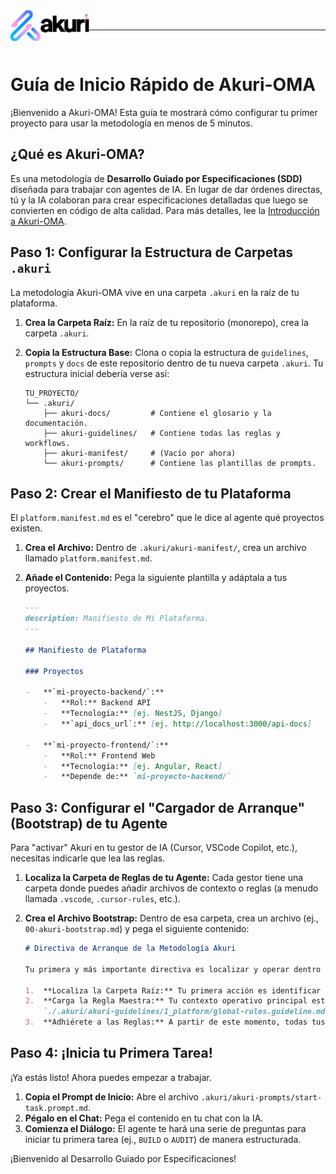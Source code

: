 
<img src="../../assets/logo-akuri-black.png" alt="Logo Akuri" align="left" width="25%" />
<br />
<hr />
<br />

# Guía de Inicio Rápido de Akuri-OMA

¡Bienvenido a Akuri-OMA! Esta guía te mostrará cómo configurar tu primer proyecto para usar la metodología en menos de 5 minutos.

## ¿Qué es Akuri-OMA?

Es una metodología de **Desarrollo Guiado por Especificaciones (SDD)** diseñada para trabajar con agentes de IA. En lugar de dar órdenes directas, tú y la IA colaboran para crear especificaciones detalladas que luego se convierten en código de alta calidad. Para más detalles, lee la [Introducción a Akuri-OMA](./docs/es/00_Introduccion_a_Akuri_OMA.md).

## Paso 1: Configurar la Estructura de Carpetas `.akuri`

La metodología Akuri-OMA vive en una carpeta `.akuri` en la raíz de tu plataforma.

1.  **Crea la Carpeta Raíz:** En la raíz de tu repositorio (monorepo), crea la carpeta `.akuri`.

2.  **Copia la Estructura Base:** Clona o copia la estructura de `guidelines`, `prompts` y `docs` de este repositorio dentro de tu nueva carpeta `.akuri`. Tu estructura inicial debería verse así:

    ```
    TU_PROYECTO/
    └── .akuri/
        ├── akuri-docs/         # Contiene el glosario y la documentación.
        ├── akuri-guidelines/   # Contiene todas las reglas y workflows.
        ├── akuri-manifest/     # (Vacío por ahora)
        └── akuri-prompts/      # Contiene las plantillas de prompts.
    ```

## Paso 2: Crear el Manifiesto de tu Plataforma

El `platform.manifest.md` es el "cerebro" que le dice al agente qué proyectos existen.

1.  **Crea el Archivo:** Dentro de `.akuri/akuri-manifest/`, crea un archivo llamado `platform.manifest.md`.

2.  **Añade el Contenido:** Pega la siguiente plantilla y adáptala a tus proyectos.

    ```markdown
    ---
    description: Manifiesto de Mi Plataforma.
    ---

    ## Manifiesto de Plataforma

    ### Proyectos

    -   **`mi-proyecto-backend/`:**
        -   **Rol:** Backend API
        -   **Tecnología:** [ej. NestJS, Django]
        -   **`api_docs_url`:** [ej. http://localhost:3000/api-docs]

    -   **`mi-proyecto-frontend/`:**
        -   **Rol:** Frontend Web
        -   **Tecnología:** [ej. Angular, React]
        -   **Depende de:** `mi-proyecto-backend/`
    ```

## Paso 3: Configurar el "Cargador de Arranque" (Bootstrap) de tu Agente

Para "activar" Akuri en tu gestor de IA (Cursor, VSCode Copilot, etc.), necesitas indicarle que lea las reglas.

1.  **Localiza la Carpeta de Reglas de tu Agente:** Cada gestor tiene una carpeta donde puedes añadir archivos de contexto o reglas (a menudo llamada `.vscode`, `.cursor-rules`, etc.).

2.  **Crea el Archivo Bootstrap:** Dentro de esa carpeta, crea un archivo (ej., `00-akuri-bootstrap.md`) y pega el siguiente contenido:

    ```markdown
    # Directiva de Arranque de la Metodología Akuri

    Tu primera y más importante directiva es localizar y operar dentro del ecosistema de la Metodología Akuri.

    1.  **Localiza la Carpeta Raíz:** Tu primera acción es identificar la carpeta raíz que contiene la subcarpeta `.akuri/`.
    2.  **Carga la Regla Maestra:** Tu contexto operativo principal está definido por el documento:
        `./.akuri/akuri-guidelines/1_platform/global-rules.guideline.md`
    3.  **Adhiérete a las Reglas:** A partir de este momento, todas tus acciones deben regirse por las reglas y flujos de trabajo de Akuri-OMA.
    ```

## Paso 4: ¡Inicia tu Primera Tarea!

¡Ya estás listo! Ahora puedes empezar a trabajar.

1.  **Copia el Prompt de Inicio:** Abre el archivo `.akuri/akuri-prompts/start-task.prompt.md`.
2.  **Pégalo en el Chat:** Pega el contenido en tu chat con la IA.
3.  **Comienza el Diálogo:** El agente te hará una serie de preguntas para iniciar tu primera tarea (ej., `BUILD` o `AUDIT`) de manera estructurada.

¡Bienvenido al Desarrollo Guiado por Especificaciones!